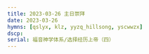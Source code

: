 ```yaml
---
title: 2023-03-26 主日崇拜
date: 2023-03-26
hymns: [qslyx, klz, yyzq_hillsong, yscwwzx]
dscp: 
serial: 福音神学体系/选择经历上帝（四）
---
```


